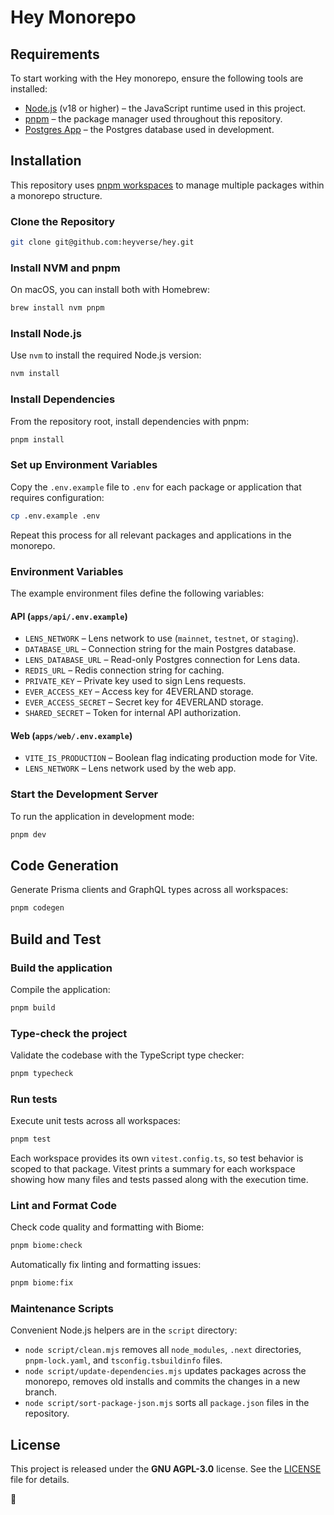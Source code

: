 # Hey Monorepo

## Requirements

To start working with the Hey monorepo, ensure the following tools are installed:

- [Node.js](https://nodejs.org/en/download/) (v18 or higher) – the JavaScript runtime used in this project.
- [pnpm](https://pnpm.io/installation) – the package manager used throughout this repository.
- [Postgres App](https://postgresapp.com/) – the Postgres database used in development.

## Installation

This repository uses [pnpm workspaces](https://pnpm.io/workspaces) to manage multiple packages within a monorepo structure.

### Clone the Repository

```bash
git clone git@github.com:heyverse/hey.git
```

### Install NVM and pnpm

On macOS, you can install both with Homebrew:

```bash
brew install nvm pnpm
```

### Install Node.js

Use `nvm` to install the required Node.js version:

```bash
nvm install
```

### Install Dependencies

From the repository root, install dependencies with pnpm:

```bash
pnpm install
```

### Set up Environment Variables

Copy the `.env.example` file to `.env` for each package or application that requires configuration:

```bash
cp .env.example .env
```

Repeat this process for all relevant packages and applications in the monorepo.

### Environment Variables

The example environment files define the following variables:

#### API (`apps/api/.env.example`)

- `LENS_NETWORK` – Lens network to use (`mainnet`, `testnet`, or `staging`).
- `DATABASE_URL` – Connection string for the main Postgres database.
- `LENS_DATABASE_URL` – Read-only Postgres connection for Lens data.
- `REDIS_URL` – Redis connection string for caching.
- `PRIVATE_KEY` – Private key used to sign Lens requests.
- `EVER_ACCESS_KEY` – Access key for 4EVERLAND storage.
- `EVER_ACCESS_SECRET` – Secret key for 4EVERLAND storage.
- `SHARED_SECRET` – Token for internal API authorization.

#### Web (`apps/web/.env.example`)

- `VITE_IS_PRODUCTION` – Boolean flag indicating production mode for Vite.
- `LENS_NETWORK` – Lens network used by the web app.

### Start the Development Server

To run the application in development mode:

```bash
pnpm dev
```

## Code Generation

Generate Prisma clients and GraphQL types across all workspaces:

```bash
pnpm codegen
```

## Build and Test

### Build the application

Compile the application:

```bash
pnpm build
```

### Type-check the project

Validate the codebase with the TypeScript type checker:

```bash
pnpm typecheck
```

### Run tests

Execute unit tests across all workspaces:

```bash
pnpm test
```

Each workspace provides its own `vitest.config.ts`, so test behavior is scoped
to that package. Vitest prints a summary for each workspace showing how many
files and tests passed along with the execution time.

### Lint and Format Code

Check code quality and formatting with Biome:

```bash
pnpm biome:check
```

Automatically fix linting and formatting issues:

```bash
pnpm biome:fix
```

### Maintenance Scripts

Convenient Node.js helpers are in the `script` directory:

- `node script/clean.mjs` removes all `node_modules`, `.next` directories,
  `pnpm-lock.yaml`, and `tsconfig.tsbuildinfo` files.
- `node script/update-dependencies.mjs` updates packages across the monorepo,
  removes old installs and commits the changes in a new branch.
- `node script/sort-package-json.mjs` sorts all `package.json` files in the
  repository.

## License

This project is released under the **GNU AGPL-3.0** license. See the [LICENSE](./LICENSE) file for details.

🌸
